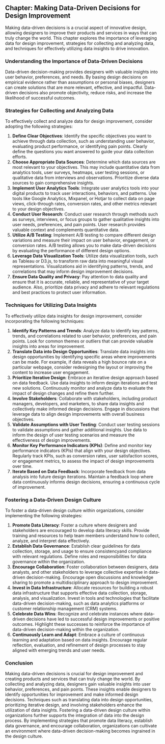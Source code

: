 Chapter: Making Data-Driven Decisions for Design Improvement
------------------------------------------------------------

Making data-driven decisions is a crucial aspect of innovative design, allowing designers to improve their products and services in ways that can truly change the world. This chapter explores the importance of leveraging data for design improvement, strategies for collecting and analyzing data, and techniques for effectively utilizing data insights to drive innovation.

### Understanding the Importance of Data-Driven Decisions

Data-driven decision-making provides designers with valuable insights into user behavior, preferences, and needs. By basing design decisions on empirical evidence rather than assumptions or personal biases, designers can create solutions that are more relevant, effective, and impactful. Data-driven decisions also promote objectivity, reduce risks, and increase the likelihood of successful outcomes.

### Strategies for Collecting and Analyzing Data

To effectively collect and analyze data for design improvement, consider adopting the following strategies:

1. **Define Clear Objectives**: Identify the specific objectives you want to achieve through data collection, such as understanding user behavior, evaluating product performance, or identifying pain points. Clearly define the questions you want answered to guide your data collection efforts.
2. **Choose Appropriate Data Sources**: Determine which data sources are most relevant to your objectives. This may include quantitative data from analytics tools, user surveys, heatmaps, user testing sessions, or qualitative data from interviews and observations. Prioritize diverse data sources to gain comprehensive insights.
3. **Implement User Analytics Tools**: Integrate user analytics tools into your digital products to track user interactions, behaviors, and patterns. Use tools like Google Analytics, Mixpanel, or Hotjar to collect data on page views, click-through rates, conversion rates, and other metrics relevant to your design objectives.
4. **Conduct User Research**: Conduct user research through methods such as surveys, interviews, or focus groups to gather qualitative insights into user needs, preferences, and pain points. User research provides valuable context and complements quantitative data.
5. **Utilize A/B Testing**: Implement A/B testing to compare different design variations and measure their impact on user behavior, engagement, or conversion rates. A/B testing allows you to make data-driven decisions by evaluating the performance of different design options.
6. **Leverage Data Visualization Tools**: Utilize data visualization tools, such as Tableau or D3.js, to transform raw data into meaningful visual representations. Visualizations aid in identifying patterns, trends, and correlations that may inform design improvement decisions.
7. **Ensure Data Quality and Privacy**: Pay attention to data quality and ensure that it is accurate, reliable, and representative of your target audience. Also, prioritize data privacy and adhere to relevant regulations and best practices to protect user information.

### Techniques for Utilizing Data Insights

To effectively utilize data insights for design improvement, consider incorporating the following techniques:

1. **Identify Key Patterns and Trends**: Analyze data to identify key patterns, trends, and correlations related to user behavior, preferences, and pain points. Look for common themes or outliers that can provide valuable insights into areas for improvement.
2. **Translate Data into Design Opportunities**: Translate data insights into design opportunities by identifying specific areas where improvements can be made. For example, if data reveals a high bounce rate on a particular webpage, consider redesigning the layout or improving the content to increase user engagement.
3. **Prioritize Iterative Design**: Embrace an iterative design approach based on data feedback. Use data insights to inform design iterations and test new solutions. Continuously monitor and analyze data to evaluate the impact of design changes and refine them further.
4. **Involve Stakeholders**: Collaborate with stakeholders, including product managers, developers, and marketers, to share data insights and collectively make informed design decisions. Engage in discussions that leverage data to align design improvements with overall business objectives.
5. **Validate Assumptions with User Testing**: Conduct user testing sessions to validate assumptions and gather additional insights. Use data to inform the design of user testing scenarios and measure the effectiveness of design improvements.
6. **Monitor Key Performance Indicators (KPIs)**: Define and monitor key performance indicators (KPIs) that align with your design objectives. Regularly track KPIs, such as conversion rates, user satisfaction scores, or engagement metrics, to assess the impact of design improvements over time.
7. **Iterate Based on Data Feedback**: Incorporate feedback from data analysis into future design iterations. Maintain a feedback loop where data continuously informs design decisions, ensuring a continuous cycle of improvement.

### Fostering a Data-Driven Design Culture

To foster a data-driven design culture within organizations, consider implementing the following strategies:

1. **Promote Data Literacy**: Foster a culture where designers and stakeholders are encouraged to develop data literacy skills. Provide training and resources to help team members understand how to collect, analyze, and interpret data effectively.
2. **Establish Data Governance**: Establish clear guidelines for data collection, storage, and usage to ensure consistencyand compliance with relevant regulations. Define roles and responsibilities for data governance within the organization.
3. **Encourage Collaboration**: Foster collaboration between designers, data analysts, and other stakeholders to leverage collective expertise in data-driven decision-making. Encourage open discussions and knowledge sharing to promote a multidisciplinary approach to design improvement.
4. **Invest in Data Infrastructure**: Allocate resources for building a robust data infrastructure that supports effective data collection, storage, analysis, and visualization. Invest in tools and technologies that facilitate data-driven decision-making, such as data analytics platforms or customer relationship management (CRM) systems.
5. **Celebrate Data Wins**: Recognize and celebrate instances where data-driven decisions have led to successful design improvements or positive outcomes. Highlight these successes to reinforce the importance of data-driven decision-making within the organization.
6. **Continuously Learn and Adapt**: Embrace a culture of continuous learning and adaptation based on data insights. Encourage regular reflection, evaluation, and refinement of design processes to stay aligned with emerging trends and user needs.

### Conclusion

Making data-driven decisions is crucial for design improvement and creating products and services that can truly change the world. By collecting and analyzing data, designers gain valuable insights into user behavior, preferences, and pain points. These insights enable designers to identify opportunities for improvement and make informed design decisions. Techniques such as translating data into design opportunities, prioritizing iterative design, and involving stakeholders enhance the utilization of data insights. Fostering a data-driven design culture within organizations further supports the integration of data into the design process. By implementing strategies that promote data literacy, establish data governance, and encourage collaboration, organizations can cultivate an environment where data-driven decision-making becomes ingrained in the design culture.
